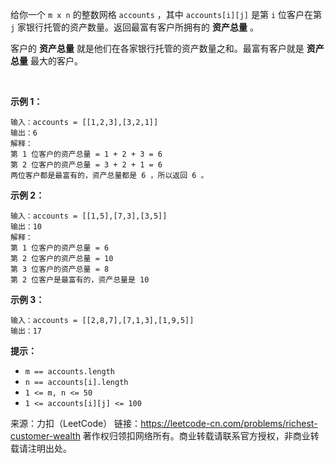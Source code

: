 给你一个 ```m x n``` 的整数网格 ```accounts``` ，其中 ```accounts[i][j]``` 是第 ```i``` 位客户在第 ```j``` 家银行托管的资产数量。返回最富有客户所拥有的 **资产总量** 。

客户的 **资产总量** 就是他们在各家银行托管的资产数量之和。最富有客户就是 **资产总量** 最大的客户。

 

**示例 1：**
```
输入：accounts = [[1,2,3],[3,2,1]]
输出：6
解释：
第 1 位客户的资产总量 = 1 + 2 + 3 = 6
第 2 位客户的资产总量 = 3 + 2 + 1 = 6
两位客户都是最富有的，资产总量都是 6 ，所以返回 6 。
```
**示例 2：**
```
输入：accounts = [[1,5],[7,3],[3,5]]
输出：10
解释：
第 1 位客户的资产总量 = 6
第 2 位客户的资产总量 = 10 
第 3 位客户的资产总量 = 8
第 2 位客户是最富有的，资产总量是 10
```
**示例 3：**
```
输入：accounts = [[2,8,7],[7,1,3],[1,9,5]]
输出：17
```

**提示：**

* ```m == accounts.length```
* ```n == accounts[i].length```
* ```1 <= m, n <= 50```
* ```1 <= accounts[i][j] <= 100```

来源：力扣（LeetCode）
链接：https://leetcode-cn.com/problems/richest-customer-wealth
著作权归领扣网络所有。商业转载请联系官方授权，非商业转载请注明出处。
